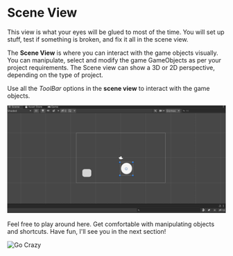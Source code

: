 #  Scene View

This view is what your eyes will be glued to most of the time. You will set up stuff, test if something is broken, and fix it all in the scene view.

The **Scene View** is where you can interact with the game objects visually. You can manipulate, select and modify the game GameObjects as per your project requirements. The Scene view can show a 3D or 2D perspective, depending on the type of project. 

Use all the *ToolBar* options in the **scene view** to interact with the game objects.
    
![scene view](./Images/scene_viiew.png)
    
Feel free to play around here. Get comfortable with manipulating objects and shortcuts. Have fun, I'll see you in the next section!

![Go Crazy](https://media.giphy.com/media/lVF1IzSO16ZH2/giphy.gif)